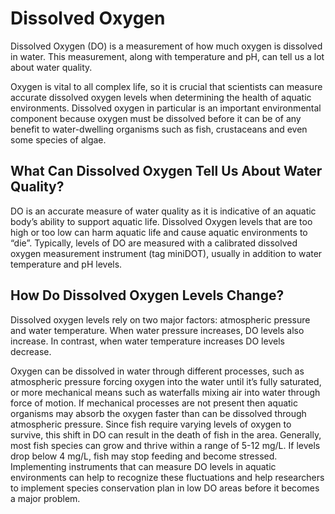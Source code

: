 # Dissolved Oxygen

Dissolved Oxygen (DO) is a measurement of how much oxygen is dissolved in water. This measurement, along with temperature and pH, can tell us a lot about water quality.

Oxygen is vital to all complex life, so it is crucial that scientists can measure accurate dissolved oxygen levels when determining the health of aquatic environments. Dissolved oxygen in particular is an important environmental component because oxygen must be dissolved before it can be of any benefit to water-dwelling organisms such as fish, crustaceans and even some species of algae.

## What Can Dissolved Oxygen Tell Us About Water Quality?

DO is an accurate measure of water quality as it is indicative of an aquatic body’s ability to support aquatic life. Dissolved Oxygen levels that are too high or too low can harm aquatic life and cause aquatic environments to “die”. Typically, levels of DO are measured with a calibrated dissolved oxygen measurement instrument (tag miniDOT), usually in addition to water temperature and pH levels.

## How Do Dissolved Oxygen Levels Change?

Dissolved oxygen levels rely on two major factors: atmospheric pressure and water temperature. When water pressure increases, DO levels also increase. In contrast, when water temperature increases DO levels decrease.

Oxygen can be dissolved in water through different processes, such as atmospheric pressure forcing oxygen into the water until it’s fully saturated, or more mechanical means such as waterfalls mixing air into water through force of motion. If mechanical processes are not present then aquatic organisms may absorb the oxygen faster than can be dissolved through atmospheric pressure. Since fish require varying levels of oxygen to survive, this shift in DO can result in the death of fish in the area. Generally, most fish species can grow and thrive within a range of 5-12 mg/L. If levels drop below 4 mg/L, fish may stop feeding and become stressed. Implementing instruments that can measure DO levels in aquatic environments can help to recognize these fluctuations and help researchers to implement species conservation plan in low DO areas before it becomes a major problem.
